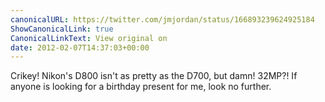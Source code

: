 ```yaml
---
canonicalURL: https://twitter.com/jmjordan/status/166893239624925184
ShowCanonicalLink: true
CanonicalLinkText: View original on
date: 2012-02-07T14:37:03+00:00
---
```

Crikey! Nikon's D800 isn't as pretty as the D700, but damn! 32MP?! If anyone is looking for a birthday present for me, look no further.